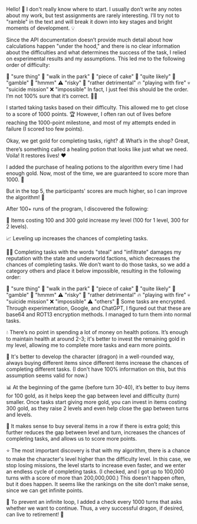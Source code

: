 Hello! 👋 I don't really know where to start. I usually don’t write any notes about my work, but test assignments are rarely interesting. I’ll try not to "ramble" in the text and will break it down into key stages and bright moments of development. 💡

Since the API documentation doesn’t provide much detail about how calculations happen "under the hood," and there is no clear information about the difficulties and what determines the success of the task, I relied on experimental results and my assumptions. This led me to the following order of difficulty:

🎉 "sure thing"
🌼 "walk in the park"
🍰 "piece of cake"
🤞 "quite likely"
🎲 "gamble"
🤔 "hmmm"
⚠️ "risky"
🚫 "rather detrimental"
🔥 "playing with fire"
💀 "suicide mission"
❌ "impossible"
In fact, I just feel this should be the order. I’m not 100% sure that it’s correct. 🤷‍♂️

I started taking tasks based on their difficulty. This allowed me to get close to a score of 1000 points. 🏆 However, I often ran out of lives before reaching the 1000-point milestone, and most of my attempts ended in failure (I scored too few points).

Okay, we get gold for completing tasks, right? 💰 What’s in the shop? Great, there’s something called a healing potion that looks like just what we need. Voila! It restores lives! ❤️

I added the purchase of healing potions to the algorithm every time I had enough gold. Now, most of the time, we are guaranteed to score more than 1000. 🎯

But in the top 5, the participants' scores are much higher, so I can improve the algorithm! 🌟

After 100+ runs of the program, I discovered the following:

🥇 Items costing 100 and 300 gold increase my level (100 for 1 level, 300 for 2 levels).

📈 Leveling up increases the chances of completing tasks.

🏴‍☠️ Completing tasks with the words "steal" and "infiltrate" damages my reputation with the state and underworld factions, which decreases the chances of completing tasks. We don’t want to do those tasks, so we add a category others and place it below impossible, resulting in the following order:

🎉 "sure thing"
🌼 "walk in the park"
🍰 "piece of cake"
🤞 "quite likely"
🎲 "gamble"
🤔 "hmmm"
⚠️ "risky"
🚫 "rather detrimental"
🔥 "playing with fire"
💀 "suicide mission"
❌ "impossible"
⚠️ "others"
📜 Some tasks are encrypted. Through experimentation, Google, and ChatGPT, I figured out that these are base64 and ROT13 encryption methods. I managed to turn them into normal tasks.

💧 There’s no point in spending a lot of money on health potions. It’s enough to maintain health at around 2-3; it's better to invest the remaining gold in my level, allowing me to complete more tasks and earn more points.

🐉 It's better to develop the character (dragon) in a well-rounded way, always buying different items since different items increase the chances of completing different tasks. (I don't have 100% information on this, but this assumption seems valid for now.)

📊 At the beginning of the game (before turn 30-40), it’s better to buy items for 100 gold, as it helps keep the gap between level and difficulty (turn) smaller. Once tasks start giving more gold, you can invest in items costing 300 gold, as they raise 2 levels and even help close the gap between turns and levels.

🚀 It makes sense to buy several items in a row if there is extra gold; this further reduces the gap between level and turn, increases the chances of completing tasks, and allows us to score more points.

⭐ The most important discovery is that with my algorithm, there is a chance to make the character's level higher than the difficulty level. In this case, we stop losing missions, the level starts to increase even faster, and we enter an endless cycle of completing tasks. (I checked, and I got up to 100,000 turns with a score of more than 200,000,000.) This doesn't happen often, but it does happen. It seems like the rankings on the site don’t make sense, since we can get infinite points.

🛑 To prevent an infinite loop, I added a check every 1000 turns that asks whether we want to continue. Thus, a very successful dragon, if desired, can live to retirement! 👴
